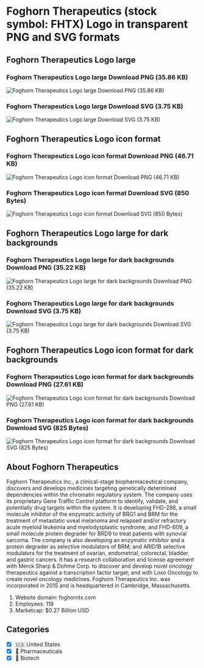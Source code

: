 # Foghorn Therapeutics (stock symbol: FHTX) Logo in transparent PNG and SVG formats

## Foghorn Therapeutics Logo large

### Foghorn Therapeutics Logo large Download PNG (35.86 KB)

![Foghorn Therapeutics Logo large Download PNG (35.86 KB)](/img/orig/FHTX_BIG-904a12ff.png)

### Foghorn Therapeutics Logo large Download SVG (3.75 KB)

![Foghorn Therapeutics Logo large Download SVG (3.75 KB)](/img/orig/FHTX_BIG-96961926.svg)

## Foghorn Therapeutics Logo icon format

### Foghorn Therapeutics Logo icon format Download PNG (46.71 KB)

![Foghorn Therapeutics Logo icon format Download PNG (46.71 KB)](/img/orig/FHTX-edefa69b.png)

### Foghorn Therapeutics Logo icon format Download SVG (850 Bytes)

![Foghorn Therapeutics Logo icon format Download SVG (850 Bytes)](/img/orig/FHTX-372eb937.svg)

## Foghorn Therapeutics Logo large for dark backgrounds

### Foghorn Therapeutics Logo large for dark backgrounds Download PNG (35.22 KB)

![Foghorn Therapeutics Logo large for dark backgrounds Download PNG (35.22 KB)](/img/orig/FHTX_BIG.D-5f75555a.png)

### Foghorn Therapeutics Logo large for dark backgrounds Download SVG (3.75 KB)

![Foghorn Therapeutics Logo large for dark backgrounds Download SVG (3.75 KB)](/img/orig/FHTX_BIG.D-da2f52d3.svg)

## Foghorn Therapeutics Logo icon format for dark backgrounds

### Foghorn Therapeutics Logo icon format for dark backgrounds Download PNG (27.61 KB)

![Foghorn Therapeutics Logo icon format for dark backgrounds Download PNG (27.61 KB)](/img/orig/FHTX.D-21e6f4b3.png)

### Foghorn Therapeutics Logo icon format for dark backgrounds Download SVG (825 Bytes)

![Foghorn Therapeutics Logo icon format for dark backgrounds Download SVG (825 Bytes)](/img/orig/FHTX.D-eccdca0f.svg)

## About Foghorn Therapeutics

Foghorn Therapeutics Inc., a clinical-stage biopharmaceutical company, discovers and develops medicines targeting genetically determined dependencies within the chromatin regulatory system. The company uses its proprietary Gene Traffic Control platform to identify, validate, and potentially drug targets within the system. It is developing FHD-286, a small molecule inhibitor of the enzymatic activity of BRG1 and BRM for the treatment of metastatic uveal melanoma and relapsed and/or refractory acute myeloid leukemia and myelodysplastic syndrome; and FHD-609, a small molecule protein degrader for BRD9 to treat patients with synovial sarcoma. The company is also developing an enzymatic inhibitor and a protein degrader as selective modulators of BRM; and ARID1B selective modulators for the treatment of ovarian, endometrial, colorectal, bladder, and gastric cancers. It has a research collaboration and license agreement with Merck Sharp & Dohme Corp. to discover and develop novel oncology therapeutics against a transcription factor target; and with Loxo Oncology to create novel oncology medicines. Foghorn Therapeutics Inc. was incorporated in 2015 and is headquartered in Cambridge, Massachusetts.

1. Website domain: foghorntx.com
2. Employees: 119
3. Marketcap: $0.27 Billion USD


## Categories
- [x] 🇺🇸 United States
- [x] 💊 Pharmaceuticals
- [x] 🧬 Biotech
